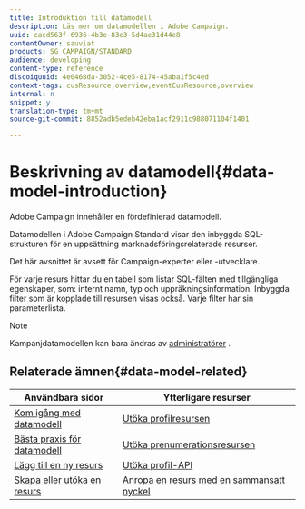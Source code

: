```yaml
---
title: Introduktion till datamodell
description: Läs mer om datamodellen i Adobe Campaign.
uuid: cacd563f-6936-4b3e-83e3-5d4ae31d44e8
contentOwner: sauviat
products: SG_CAMPAIGN/STANDARD
audience: developing
content-type: reference
discoiquuid: 4e0468da-3052-4ce5-8174-45aba1f5c4ed
context-tags: cusResource,overview;eventCusResource,overview
internal: n
snippet: y
translation-type: tm+mt
source-git-commit: 8852adb5edeb42eba1acf2911c988071104f1401

---
```



# Beskrivning av datamodell{#data-model-introduction}

Adobe Campaign innehåller en fördefinierad datamodell.

Datamodellen i Adobe Campaign Standard visar den inbyggda SQL-strukturen för en uppsättning marknadsföringsrelaterade resurser.

Det här avsnittet är avsett för Campaign-experter eller -utvecklare.

För varje resurs hittar du en tabell som listar SQL-fälten med tillgängliga egenskaper, som: internt namn, typ och uppräkningsinformation. Inbyggda filter som är kopplade till resursen visas också. Varje filter har sin parameterlista.

>[!NOTE]
>Kampanjdatamodellen kan bara ändras av [administratörer](../../administration/using/users-management.md#functional-administrators) .

## Relaterade ämnen{#data-model-related}

| Användbara sidor | Ytterligare resurser |
|---|---|
| [Kom igång med datamodell](data-model-concepts.md) | [Utöka profilresursen](extending-the-profile-resource-with-a-new-field.md) |
| [Bästa praxis för datamodell](data-model-best-practices.md) | [Utöka prenumerationsresursen](extending-the-subscriptions-to-an-application-resource.md) |
| [Lägg till en ny resurs](key-steps-to-add-a-resource.md) | [Utöka profil-API](about-extending-the-api.md) |
| [Skapa eller utöka en resurs](creating-or-extending-the-resource.md) | [Anropa en resurs med en sammansatt nyckel](uc-calling-resource-id-key.md) |
